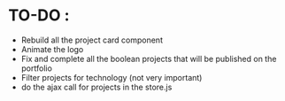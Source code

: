 # TO-DO :

- Rebuild all the project card component
- Animate the logo
- Fix and complete all the boolean projects that will be published on the portfolio
- Filter projects for technology (not very important)
- do the ajax call for projects in the store.js
